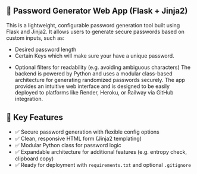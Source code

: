 ## 🔐 Password Generator Web App (Flask + Jinja2)
This is a lightweight, configurable password generation tool built using Flask and Jinja2. It allows users to generate secure passwords based on custom inputs, such as:
- Desired password length
- Certain Keys which will make sure your have a unique password.
<!-- - Inclusion of uppercase, lowercase, digits, and symbols -->
- Optional filters for readability (e.g. avoiding ambiguous characters)
The backend is powered by Python and uses a modular class-based architecture for generating randomized passwords securely. The app provides an intuitive web interface and is designed to be easily deployed to platforms like Render, Heroku, or Railway via GitHub integration.

## 🚀 Key Features
- ✅ Secure password generation with flexible config options
- ✅ Clean, responsive HTML form (Jinja2 templating)
- ✅ Modular Python class for password logic
- ✅ Expandable architecture for additional features (e.g. entropy check, clipboard copy)
- ✅ Ready for deployment with `requirements.txt` and optional `.gitignore`